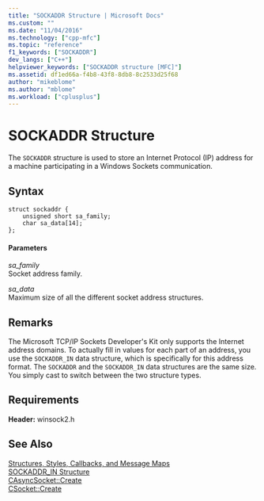 ```yaml
---
title: "SOCKADDR Structure | Microsoft Docs"
ms.custom: ""
ms.date: "11/04/2016"
ms.technology: ["cpp-mfc"]
ms.topic: "reference"
f1_keywords: ["SOCKADDR"]
dev_langs: ["C++"]
helpviewer_keywords: ["SOCKADDR structure [MFC]"]
ms.assetid: df1ed66a-f4b8-43f8-8db8-8c2533d25f68
author: "mikeblome"
ms.author: "mblome"
ms.workload: ["cplusplus"]
---
```

# SOCKADDR Structure
The `SOCKADDR` structure is used to store an Internet Protocol (IP) address for a machine participating in a Windows Sockets communication.  
  
## Syntax  
  
```  
struct sockaddr {  
    unsigned short sa_family;  
    char sa_data[14];  
};  
```  
  
#### Parameters  
 *sa_family*  
 Socket address family.  
  
 *sa_data*  
 Maximum size of all the different socket address structures.  
  
## Remarks  
 The Microsoft TCP/IP Sockets Developer's Kit only supports the Internet address domains. To actually fill in values for each part of an address, you use the `SOCKADDR_IN` data structure, which is specifically for this address format. The `SOCKADDR` and the `SOCKADDR_IN` data structures are the same size. You simply cast to switch between the two structure types.  
  
## Requirements  
 **Header:** winsock2.h  
  
## See Also  
 [Structures, Styles, Callbacks, and Message Maps](../../mfc/reference/structures-styles-callbacks-and-message-maps.md)   
 [SOCKADDR_IN Structure](../../mfc/reference/sockaddr-in-structure.md)   
 [CAsyncSocket::Create](../../mfc/reference/casyncsocket-class.md#create)   
 [CSocket::Create](../../mfc/reference/csocket-class.md#create)

